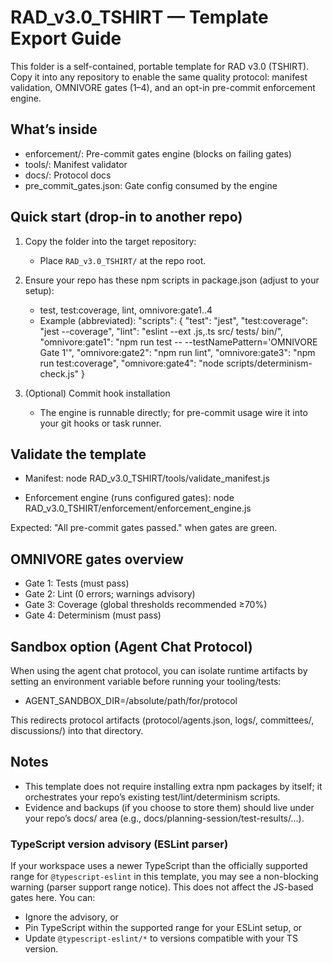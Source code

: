 # RAD_v3.0_TSHIRT — Template Export Guide

This folder is a self-contained, portable template for RAD v3.0 (TSHIRT). Copy it into any repository to enable the same quality protocol: manifest validation, OMNIVORE gates (1–4), and an opt-in pre-commit enforcement engine.

## What’s inside
- enforcement/: Pre-commit gates engine (blocks on failing gates)
- tools/: Manifest validator
- docs/: Protocol docs
- pre_commit_gates.json: Gate config consumed by the engine

## Quick start (drop-in to another repo)
1) Copy the folder into the target repository:
   - Place `RAD_v3.0_TSHIRT/` at the repo root.

2) Ensure your repo has these npm scripts in package.json (adjust to your setup):
   - test, test:coverage, lint, omnivore:gate1..4
   - Example (abbreviated):
     "scripts": {
       "test": "jest",
       "test:coverage": "jest --coverage",
       "lint": "eslint --ext .js,.ts src/ tests/ bin/",
       "omnivore:gate1": "npm run test -- --testNamePattern='OMNIVORE Gate 1'",
       "omnivore:gate2": "npm run lint",
       "omnivore:gate3": "npm run test:coverage",
       "omnivore:gate4": "node scripts/determinism-check.js"
     }

3) (Optional) Commit hook installation
   - The engine is runnable directly; for pre-commit usage wire it into your git hooks or task runner.

## Validate the template
- Manifest:
  node RAD_v3.0_TSHIRT/tools/validate_manifest.js

- Enforcement engine (runs configured gates):
  node RAD_v3.0_TSHIRT/enforcement/enforcement_engine.js

Expected: "All pre-commit gates passed." when gates are green.

## OMNIVORE gates overview
- Gate 1: Tests (must pass)
- Gate 2: Lint (0 errors; warnings advisory)
- Gate 3: Coverage (global thresholds recommended ≥70%)
- Gate 4: Determinism (must pass)

## Sandbox option (Agent Chat Protocol)
When using the agent chat protocol, you can isolate runtime artifacts by setting an environment variable before running your tooling/tests:

- AGENT_SANDBOX_DIR=/absolute/path/for/protocol

This redirects protocol artifacts (protocol/agents.json, logs/, committees/, discussions/) into that directory.

## Notes
- This template does not require installing extra npm packages by itself; it orchestrates your repo’s existing test/lint/determinism scripts.
- Evidence and backups (if you choose to store them) should live under your repo’s docs/ area (e.g., docs/planning-session/test-results/...).

### TypeScript version advisory (ESLint parser)
If your workspace uses a newer TypeScript than the officially supported range for `@typescript-eslint` in this template, you may see a non-blocking warning (parser support range notice). This does not affect the JS-based gates here. You can:
- Ignore the advisory, or
- Pin TypeScript within the supported range for your ESLint setup, or
- Update `@typescript-eslint/*` to versions compatible with your TS version.
